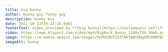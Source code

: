 ```yaml
---
title: big bunny
author: bunny guy funny guy
description: bunny buy
date: 2022-10-13T19:32:28.640Z
footerText: video provided by **[big bunny](https://onslowmusic.netlify.app)**
video: https://www.dragon1.com/video/mp4/BigBuck_Bunny_1280x720_30mb.mp4
image: https://m.media-amazon.com/images/M/MV5BOTI5ZTNkYWQtNDg2Mi00MTBmLTliMGItNTI5YWI5OTZkM2Y2XkEyXkFqcGdeQXVyNzU1NzE3NTg@._V1_QL75_UX500_CR0,47,500,281_.jpg
imageAlt: bunny
---
```

